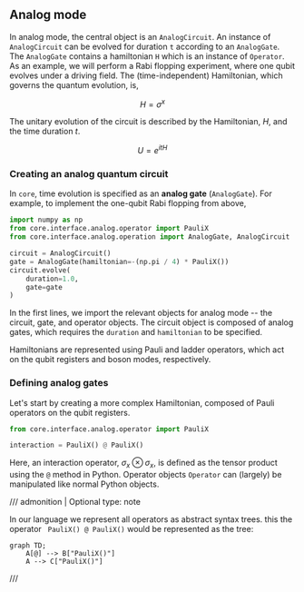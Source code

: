 ## Analog mode

In analog mode, the central object is an `AnalogCircuit`. 
An instance of `AnalogCircuit` can be evolved for duration `t` according to an `AnalogGate`. 
The `AnalogGate` contains a hamiltonian `H` which is an instance of `Operator`.
As an example, we will perform a Rabi flopping experiment, where one qubit evolves under a driving field.
The (time-independent) Hamiltonian, which governs the quantum evolution, is,

$$
H = \sigma^x
$$

The unitary evolution of the circuit is described by the Hamiltonian, $H$, and the time duration $t$.

$$
U = e^{i t H}
$$

### Creating an analog quantum circuit

In `core`, time evolution is specified as an **analog gate** (`AnalogGate`).
For example, to implement the one-qubit Rabi flopping from above,

```py
import numpy as np
from core.interface.analog.operator import PauliX
from core.interface.analog.operation import AnalogGate, AnalogCircuit

circuit = AnalogCircuit()
gate = AnalogGate(hamiltonian=-(np.pi / 4) * PauliX())
circuit.evolve(
    duration=1.0,
    gate=gate
)
```

In the first lines, we import the relevant objects for analog mode -- the circuit, gate, and operator objects.
The circuit object is composed of analog gates, which requires the `duration` and `hamiltonian` to be specified.

Hamiltonians are represented using Pauli and ladder operators, which act on the qubit registers and boson modes, respectively.

### Defining analog gates

Let's start by creating a more complex Hamiltonian, composed of Pauli operators on the qubit registers.

```py
from core.interface.analog.operator import PauliX

interaction = PauliX() @ PauliX()
```

Here, an interaction operator, $\sigma_x \otimes \sigma_x$,
is defined as the tensor product using the `@` method in Python.
Operator objects `Operator` can (largely) be manipulated like normal Python objects.

<!-- prettier-ignore -->
/// admonition | Optional
    type: note

In our language we represent all operators as abstract syntax trees. this the operator
` PauliX() @ PauliX()`
would be represented as the tree:

```mermaid
graph TD;
    A[@] --> B["PauliX()"]
    A --> C["PauliX()"]
```

///



